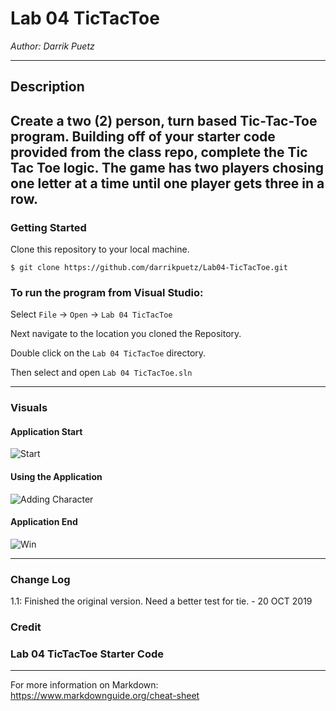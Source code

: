 #  Lab 04 TicTacToe

*Author: Darrik Puetz*

----

## Description

Create a two (2) person, turn based Tic-Tac-Toe program. Building off of your starter code provided from the class repo, complete the Tic Tac Toe logic. The game has two players chosing one letter at a time until one player gets three in a row.
---

### Getting Started
Clone this repository to your local machine.

```
$ git clone https://github.com/darrikpuetz/Lab04-TicTacToe.git
```

### To run the program from Visual Studio:
Select ```File``` -> ```Open``` -> ```Lab 04 TicTacToe```

Next navigate to the location you cloned the Repository.

Double click on the ```Lab 04 TicTacToe``` directory.

Then select and open ```Lab 04 TicTacToe.sln```

---


### Visuals

#### Application Start
![Start](https://via.placeholder.com/750x500)
#### Using the Application
![Adding Character](https://via.placeholder.com/750x500)
#### Application End
![Win](https://via.placeholder.com/750x500)

---

### Change Log
1.1: Finished the original version. Need a better test for tie. - 20 OCT 2019  

### Credit 
### Lab 04 TicTacToe Starter Code




------------------------------
For more information on Markdown: https://www.markdownguide.org/cheat-sheet